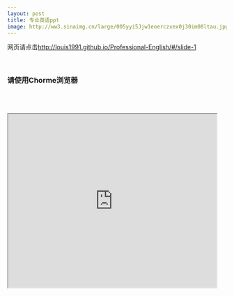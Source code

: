 ```yaml
---
layout: post
title: 专业英语ppt
image: http://ww3.sinaimg.cn/large/005yyi5Jjw1eoerczxex0j30im08ltau.jpg
---
```



网页请点击<http://louis1991.github.io/Professional-English/#/slide-1>


<br/>

### 请使用Chorme浏览器

<br/><br/>

<iframe src="http://louis1991.github.io/Professional-English/#/slide-1" height="400px" width="95%"></iframe>

